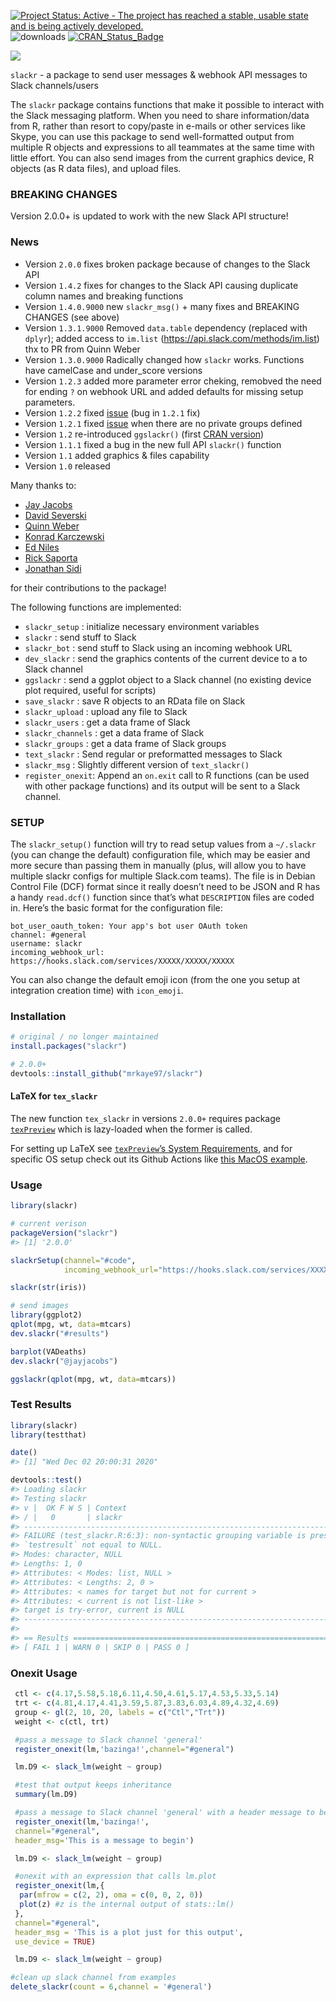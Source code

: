 
<!-- README.md is generated from README.Rmd. Please edit that file -->

[![Project Status: Active - The project has reached a stable, usable
state and is being actively
developed.](http://www.repostatus.org/badges/0.1.0/active.svg)](http://www.repostatus.org/#active)
![downloads](http://cranlogs.r-pkg.org/badges/grand-total/slackr)
[![CRAN\_Status\_Badge](http://www.r-pkg.org/badges/version/slackr)](http://cran.r-project.org/package=slackr)

![](slackr.png)

`slackr` - a package to send user messages & webhook API messages to
Slack channels/users

The `slackr` package contains functions that make it possible to
interact with the Slack messaging platform. When you need to share
information/data from R, rather than resort to copy/paste in e-mails or
other services like Skype, you can use this package to send
well-formatted output from multiple R objects and expressions to all
teammates at the same time with little effort. You can also send images
from the current graphics device, R objects (as R data files), and
upload files.

### BREAKING CHANGES

Version 2.0.0+ is updated to work with the new Slack API structure\!

### News

  - Version `2.0.0` fixes broken package because of changes to the Slack
    API
  - Version `1.4.2` fixes for changes to the Slack API causing duplicate
    column names and breaking functions
  - Version `1.4.0.9000` new `slackr_msg()` + many fixes and BREAKING
    CHANGES (see above)
  - Version `1.3.1.9000` Removed `data.table` dependency (replaced with
    `dplyr`); added access to `im.list`
    (<https://api.slack.com/methods/im.list>) thx to PR from Quinn Weber
  - Version `1.3.0.9000` Radically changed how `slackr` works. Functions
    have camelCase and under\_score versions
  - Version `1.2.3` added more parameter error cheking, remobved the
    need for ending `?` on webhook URL and added defaults for missing
    setup parameters.
  - Version `1.2.2` fixed
    [issue](https://github.com/hrbrmstr/slackr/issues/4) (bug in `1.2.1`
    fix)
  - Version `1.2.1` fixed
    [issue](https://github.com/hrbrmstr/slackr/issues/3) when there are
    no private groups defined
  - Version `1.2` re-introduced `ggslackr()` (first [CRAN
    version](http://cran.at.r-project.org/web/packages/slackr/index.html))
  - Version `1.1.1` fixed a bug in the new full API `slackr()` function
  - Version `1.1` added graphics & files capability
  - Version `1.0` released

Many thanks to:

  - [Jay Jacobs](https://github.com/jayjacobs)
  - [David Severski](https://github.com/davidski)
  - [Quinn Weber](https://github.com/qsweber)
  - [Konrad Karczewski](https://github.com/konradjk)
  - [Ed Niles](https://github.com/eniles)
  - [Rick Saporta](https://github.com/rsaporta)
  - [Jonathan Sidi](https://github.com/yonicd)

for their contributions to the package\!

The following functions are implemented:

  - `slackr_setup` : initialize necessary environment variables
  - `slackr` : send stuff to Slack
  - `slackr_bot` : send stuff to Slack using an incoming webhook URL
  - `dev_slackr` : send the graphics contents of the current device to a
    to Slack channel
  - `ggslackr` : send a ggplot object to a Slack channel (no existing
    device plot required, useful for scripts)
  - `save_slackr` : save R objects to an RData file on Slack
  - `slackr_upload` : upload any file to Slack
  - `slackr_users` : get a data frame of Slack
  - `slackr_channels` : get a data frame of Slack
  - `slackr_groups` : get a data frame of Slack groups
  - `text_slackr` : Send regular or preformatted messages to Slack
  - `slackr_msg` : Slightly different version of `text_slackr()`
  - `register_onexit`: Append an `on.exit` call to R functions (can be
    used with other package functions) and its output will be sent to a
    Slack channel.

### SETUP

The `slackr_setup()` function will try to read setup values from a
`~/.slackr` (you can change the default) configuration file, which may
be easier and more secure than passing them in manually (plus, will
allow you to have multiple slackr configs for multiple Slack.com teams).
The file is in Debian Control File (DCF) format since it really doesn’t
need to be JSON and R has a handy `read.dcf()` function since that’s
what `DESCRIPTION` files are coded in. Here’s the basic format for the
configuration file:

    bot_user_oauth_token: Your app's bot user OAuth token
    channel: #general
    username: slackr
    incoming_webhook_url: https://hooks.slack.com/services/XXXXX/XXXXX/XXXXX

You can also change the default emoji icon (from the one you setup at
integration creation time) with `icon_emoji`.

### Installation

``` r
# original / no longer maintained
install.packages("slackr")

# 2.0.0+
devtools::install_github("mrkaye97/slackr")
```

#### LaTeX for `tex_slackr`

The new function `tex_slackr` in versions `2.0.0+` requires package
[`texPreview`](https://github.com/yonicd/texPreview) which is
lazy-loaded when the former is called.

For setting up LaTeX see [`texPreview`’s System
Requirements](https://github.com/yonicd/texPreview#functionality), and
for specific OS setup check out its Github Actions like [this MacOS
example](https://github.com/yonicd/texPreview/blob/master/.github/workflows/R-mac.yml#L46).

### Usage

``` r
library(slackr)

# current verison
packageVersion("slackr")
#> [1] '2.0.0'
```

``` r
slackrSetup(channel="#code", 
            incoming_webhook_url="https://hooks.slack.com/services/XXXXX/XXXXX/XXXXX")

slackr(str(iris))

# send images
library(ggplot2)
qplot(mpg, wt, data=mtcars)
dev.slackr("#results")

barplot(VADeaths)
dev.slackr("@jayjacobs")

ggslackr(qplot(mpg, wt, data=mtcars))
```

### Test Results

``` r
library(slackr)
library(testthat)

date()
#> [1] "Wed Dec 02 20:00:31 2020"

devtools::test()
#> Loading slackr
#> Testing slackr
#> v |  OK F W S | Context
#> / |   0       | slackr                                                                                                  / |   0       | slackr                                                                                                  x |   0 1     | slackr
#> ------------------------------------------------------------------------------------------------------------------------
#> FAILURE (test_slackr.R:6:3): non-syntactic grouping variable is preserved (#1138)
#> `testresult` not equal to NULL.
#> Modes: character, NULL
#> Lengths: 1, 0
#> Attributes: < Modes: list, NULL >
#> Attributes: < Lengths: 2, 0 >
#> Attributes: < names for target but not for current >
#> Attributes: < current is not list-like >
#> target is try-error, current is NULL
#> ------------------------------------------------------------------------------------------------------------------------
#> 
#> == Results =============================================================================================================
#> [ FAIL 1 | WARN 0 | SKIP 0 | PASS 0 ]
```

### Onexit Usage

``` r
 ctl <- c(4.17,5.58,5.18,6.11,4.50,4.61,5.17,4.53,5.33,5.14)
 trt <- c(4.81,4.17,4.41,3.59,5.87,3.83,6.03,4.89,4.32,4.69)
 group <- gl(2, 10, 20, labels = c("Ctl","Trt"))
 weight <- c(ctl, trt)

 #pass a message to Slack channel 'general'
 register_onexit(lm,'bazinga!',channel="#general")

 lm.D9 <- slack_lm(weight ~ group)

 #test that output keeps inheritance
 summary(lm.D9)

 #pass a message to Slack channel 'general' with a header message to begin output
 register_onexit(lm,'bazinga!',
 channel="#general",
 header_msg='This is a message to begin')

 lm.D9 <- slack_lm(weight ~ group)

 #onexit with an expression that calls lm.plot
 register_onexit(lm,{
  par(mfrow = c(2, 2), oma = c(0, 0, 2, 0))
  plot(z) #z is the internal output of stats::lm()
 },
 channel="#general",
 header_msg = 'This is a plot just for this output',
 use_device = TRUE)

 lm.D9 <- slack_lm(weight ~ group)

#clean up slack channel from examples
delete_slackr(count = 6,channel = '#general')
```
